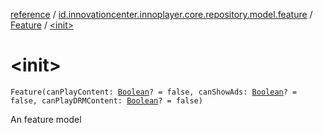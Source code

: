 [reference](../../index.md) / [id.innovationcenter.innoplayer.core.repository.model.feature](../index.md) / [Feature](index.md) / [&lt;init&gt;](./-init-.md)

# &lt;init&gt;

`Feature(canPlayContent: `[`Boolean`](https://kotlinlang.org/api/latest/jvm/stdlib/kotlin/-boolean/index.html)`? = false, canShowAds: `[`Boolean`](https://kotlinlang.org/api/latest/jvm/stdlib/kotlin/-boolean/index.html)`? = false, canPlayDRMContent: `[`Boolean`](https://kotlinlang.org/api/latest/jvm/stdlib/kotlin/-boolean/index.html)`? = false)`

An feature model

